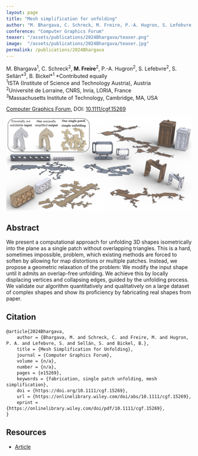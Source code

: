 ```yaml
---
layout: page
title: "Mesh simplification for unfolding"
author: "M. Bhargava, C. Schreck, M. Freire, P.-A. Hugron, S. Lefebvre, S. Sellán, B. Bickel"
conference: "Computer Graphics Forum"
teaser: "/assets/publications/2024Bhargava/teaser.png"
image:  "/assets/publications/2024Bhargava/teaser.jpg"
permalink: /publications/2024Bhargava
---
```


M. Bhargava<sup>1</sup>, C. Schreck<sup>2</sup>, **M. Freire**<sup>2</sup>, P.-A. Hugron<sup>2</sup>, S. Lefebvre<sup>2</sup>, S. Sellán\*<sup>3</sup>, B. Bickel\*<sup>1</sup>
\*Contributed equally  
<sup>1</sup>ISTA (Institute of Science and Technology Austria), Austria  
<sup>2</sup>Université de Lorraine, CNRS, Inria, LORIA, France  
<sup>3</sup>Massachusetts Institute of Technology, Cambridge, MA, USA

[Computer Graphics Forum](https://onlinelibrary.wiley.com/journal/14678659), DOI: [10.1111/cgf.15269](https://doi.org/10.1111/cgf.15269)

![Teaser image](/assets/publications/2024Bhargava/teaser.png)

## Abstract
We present a computational approach for unfolding 3D shapes isometrically into the plane as a single patch without overlapping triangles. This is a hard, sometimes impossible, problem, which existing methods are forced to soften by allowing for map distortions or multiple patches. Instead, we propose a geometric relaxation of the problem: We modify the input shape until it admits an overlap-free unfolding. We achieve this by locally displacing vertices and collapsing edges, guided by the unfolding process. We validate our algorithm quantitatively and qualitatively on a large dataset of complex shapes and show its proficiency by fabricating real shapes from paper.

## Citation
    @article{2024Bhargava,
        author = {Bhargava, M. and Schreck, C. and Freire, M. and Hugron, P. A. and Lefebvre, S. and Sellán, S. and Bickel, B.},
        title = {Mesh Simplification for Unfolding},
        journal = {Computer Graphics Forum},
        volume = {n/a},
        number = {n/a},
        pages = {e15269},
        keywords = {fabrication, single patch unfolding, mesh simplification},
        doi = {https://doi.org/10.1111/cgf.15269},
        url = {https://onlinelibrary.wiley.com/doi/abs/10.1111/cgf.15269},
        eprint = {https://onlinelibrary.wiley.com/doi/pdf/10.1111/cgf.15269},
    }

## Resources
- [Article](https://onlinelibrary.wiley.com/doi/epdf/10.1111/cgf.15269)